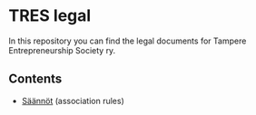 # TRES legal
In this repository you can find the legal documents for Tampere Entrepreneurship Society ry.

## Contents
- [Säännöt](säännöt.md) (association rules)

